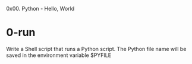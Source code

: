 0x00. Python - Hello, World

# 0-run
Write a Shell script that runs a Python script.
The Python file name will be saved in the environment variable $PYFILE
